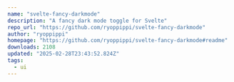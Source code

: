 ```yaml
---
name: "svelte-fancy-darkmode"
description: "A fancy dark mode toggle for Svelte"
repo_url: "https://github.com/ryoppippi/svelte-fancy-darkmode"
author: "ryoppippi"
homepage: "https://github.com/ryoppippi/svelte-fancy-darkmode#readme"
downloads: 2108
updated: "2025-02-28T23:43:52.824Z"
tags: 
  - ui
---
```

